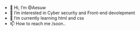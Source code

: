 - 👋 Hi, I’m @Aesuw
- 👀 I’m interested in Cyber security and Front-end devolepment 
- 🌱 I’m currently learning html and css 
- 📫 How to reach me /soon..

<!---
Aesuw/Aesuw is a ✨ special ✨ repository because its `README.md` (this file) appears on your GitHub profile.
You can click the Preview link to take a look at your changes.
--->
